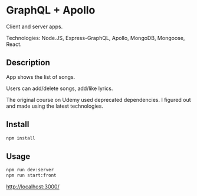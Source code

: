 # GraphQL + Apollo

Client and server apps.

Technologies: Node.JS, Express-GraphQL, Apollo, MongoDB, Mongoose, React.

## Description

App shows the list of songs.

Users can add/delete songs, add/like lyrics.

The original course on Udemy used deprecated dependencies.
I figured out and made using the latest technologies.


## Install

````bash
npm install
````

## Usage

````bash
npm run dev:server
npm run start:front
````
[http://localhost:3000/](http://localhost:3000/)
